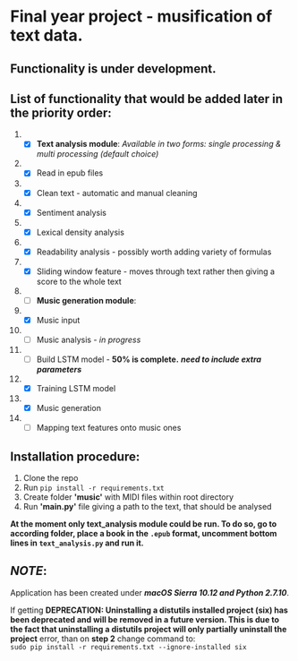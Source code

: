 # Final year project - musification of text data.

## **Functionality is under development.**

## List of functionality that would be added later in the priority order:

1. - [x] **Text analysis module**: _Available in two forms: single processing & multi processing (default choice)_
  1. - [x] Read in epub files
  2. - [x] Clean text - automatic and manual cleaning
  3. - [x] Sentiment analysis
  4. - [x] Lexical density analysis
  5. - [x] Readability analysis - possibly worth adding variety of formulas
  6. - [x] Sliding window feature - moves through text rather then giving a score to the whole text

2. - [ ] **Music generation module**:
  1. - [x] Music input
  2. - [ ] Music analysis - _in progress_
  3. - [ ] Build LSTM model - **50% is complete.** _**need to include extra parameters**_
  4. - [x] Training LSTM model
  5. - [x] Music generation
  6. - [ ] Mapping text features onto music ones

## Installation procedure:
  1. Clone the repo
  2. Run `pip install -r requirements.txt`
  3. Create folder __'music'__ with MIDI files within root directory
  4. Run __'main.py'__ file giving a path to the text, that should be analysed

**At the moment only text_analysis module could be run. To do so, go to according folder, place a book in the `.epub` format, uncomment bottom lines in `text_analysis.py` and run it.**

## **_NOTE_**:
Application has been created under _**macOS Sierra 10.12 and Python 2.7.10**_.

If getting **DEPRECATION: Uninstalling a distutils installed project (six) has
been deprecated and will be removed in a future version. This is due to the fact
that uninstalling a distutils project will only partially uninstall the project**
error, than on **step 2** change command to:  
`sudo pip install -r requirements.txt --ignore-installed six`
